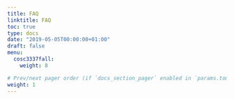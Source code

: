 ```yaml
---
title: FAQ
linktitle: FAQ
toc: true
type: docs
date: "2019-05-05T00:00:00+01:00"
draft: false
menu:
  cosc3337fall:
    weight: 8

# Prev/next pager order (if `docs_section_pager` enabled in `params.toml`)
weight: 1
---
```

